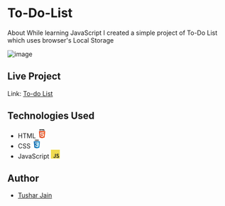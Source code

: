 # To-Do-List
About
While learning JavaScript I created a simple project of To-Do List which uses browser's Local Storage

![image](https://github.com/tusharjain24/To-Do-List/assets/91754369/70d3b213-244f-46b6-9c6f-d6a6fc43baac)

## Live Project 
Link: [To-do List](https://tusharjain24.github.io/To-Do-List/) 

## Technologies Used
- HTML <code><img height="20" src="https://raw.githubusercontent.com/github/explore/80688e429a7d4ef2fca1e82350fe8e3517d3494d/topics/html/html.png"></code>
- CSS <code><img height="20" src="https://raw.githubusercontent.com/github/explore/80688e429a7d4ef2fca1e82350fe8e3517d3494d/topics/css/css.png"></code>
- JavaScript <code><img height="20" src="https://raw.githubusercontent.com/github/explore/80688e429a7d4ef2fca1e82350fe8e3517d3494d/topics/javascript/javascript.png"></code>

## Author
- [Tushar Jain](https://github.com/tusharjain24)
